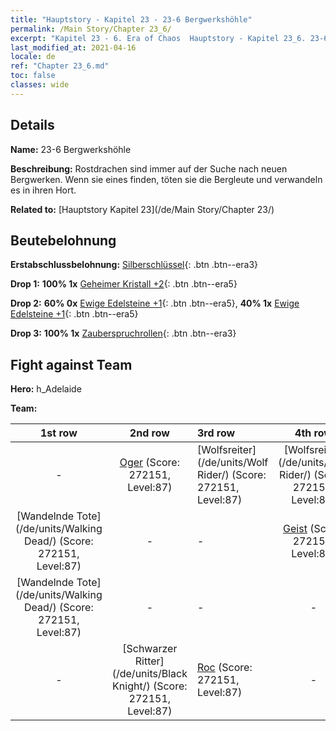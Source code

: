 ```yaml
---
title: "Hauptstory - Kapitel 23 - 23-6 Bergwerkshöhle"
permalink: /Main Story/Chapter 23_6/
excerpt: "Kapitel 23 - 6. Era of Chaos  Hauptstory - Kapitel 23_6. 23-6 Bergwerkshöhle"
last_modified_at: 2021-04-16
locale: de
ref: "Chapter 23_6.md"
toc: false
classes: wide
---
```


## Details

 **Name:** 23-6 Bergwerkshöhle

 **Beschreibung:** Rostdrachen sind immer auf der Suche nach neuen Bergwerken. Wenn sie eines finden, töten sie die Bergleute und verwandeln es in ihren Hort.

 **Related to:** [Hauptstory Kapitel 23](/de/Main Story/Chapter 23/)

## Beutebelohnung

 **Erstabschlussbelohnung:** [Silberschlüssel](/de/Items/con_693/){: .btn .btn--era3}

 **Drop 1:** **100% 1x** [Geheimer Kristall +2](/de/Items/mat_80/){: .btn .btn--era5}

 **Drop 2:** **60% 0x** [Ewige Edelsteine +1](/de/Items/mat_72/){: .btn .btn--era5}, **40% 1x** [Ewige Edelsteine +1](/de/Items/mat_72/){: .btn .btn--era5}

 **Drop 3:** **100% 1x** [Zauberspruchrollen](/de/Items/con_694/){: .btn .btn--era3}


## Fight against Team
 **Hero:** h_Adelaide

 **Team:**


  | 1st row | 2nd row | 3rd row | 4th row |
  |:----:|:----:|:----|:----:|
  | - | [Oger](/de/units/Ogre/) (Score: 272151, Level:87)  | [Wolfsreiter](/de/units/Wolf Rider/) (Score: 272151, Level:87)  | [Wolfsreiter](/de/units/Wolf Rider/) (Score: 272151, Level:87)  |
  | [Wandelnde Tote](/de/units/Walking Dead/) (Score: 272151, Level:87)  | - | - | [Geist](/de/units/Wight/) (Score: 272151, Level:87)  |
  | [Wandelnde Tote](/de/units/Walking Dead/) (Score: 272151, Level:87)  | - | - | - |
  | - | [Schwarzer Ritter](/de/units/Black Knight/) (Score: 272151, Level:87)  | [Roc](/de/units/Roc/) (Score: 272151, Level:87)  | - |


